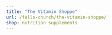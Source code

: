 ```yaml
---
title: "The Vitamin Shoppe"
url: /falls-church/the-vitamin-shoppe/
shop: nutrition supplements
---
```

